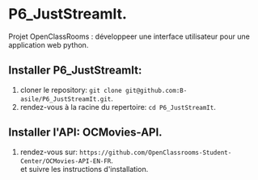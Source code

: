 # P6_JustStreamIt.   

Projet OpenClassRooms : développeer une interface utilisateur pour une application web python.  

## Installer P6_JustStreamIt:        

1. cloner le repository: `git clone git@github.com:B-asile/P6_JustStreamIt.git`.   
2. rendez-vous à la racine du repertoire: `cd P6_JustStreamIt`.   

## Installer l'API: OCMovies-API.  

1. rendez-vous sur: `https://github.com/OpenClassrooms-Student-Center/OCMovies-API-EN-FR`.  
et suivre les instructions d'installation.  

